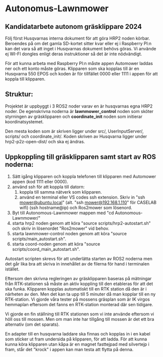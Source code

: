 # Autonomus-Lawnmower
## Kandidatarbete autonom gräsklippare 2024

Följ först Husqvarnas interna dokument för att göra HRP2 noden körbar. Beroendes på om det gamla SD-kortet sitter kvar eller ej i Raspberry PI:n kan det vara så att inget i Husqvarnas dokument behövs göras. Vi använde ej WI-FI dongles enligt deras instruktioner så det är inte nödvändigt.

För att kunna arbeta med Raspberry PI:n måste appen Automower laddas ner och ett konto måste göras. Klipparen som ska kopplas till är en Husqvarna 550 EPOS och koden är för tillfället 0000 eller 1111 i appen för att koppla till klipparen.

## Struktur:
Projektet är uppbyggt i 3 ROS2 noder varav en är husqvarnas egna HRP2 noder.
De egenskrivna noderna är **lawnmower_control** noden som sköter styrningen av gräsklipparen och **coordinate_init** noden som initierar koordinatsystemet.

Den mesta koden som är skriven ligger under src/, UserInputServer/, scripts/ och coordinate_init/. Koden skriven av Husqvarna ligger under hrp2-p2z-open-dist/ och ska ej ändras.

## Uppkoppling till gräsklipparen samt start av ROS noderna:
1. Sätt igång klipparen och koppla telefonen till klipparen med Automower appen (kod 1111 eller 0000).
2. använd ssh för att koppla till datorn:
    1. koppla till samma nätverk som klipparen.
    2. använd en terminal eller VS codes ssh extension. Skriv in "ssh mower@ubuntu.local" (alt. "ssh mower@192.168.1.110" för CASELAB wifi) (ssh hostname@ip) och Ros2mower som lösenord.
3. Byt till Autonomous-Lawnmower mappen med "cd Autonomous-Lawnmower/"
4. starta hrp2 noden genom att köra "source scripts/hrp2-autostart.sh" och skriv in lösenordet "Ros2mower" vid behov.
5. starta lawnmower-control noden genom att köra "source scripts/main_autostart.sh".
6. starta coord-noden genom att köra "source scripts/coord_main_autostart.sh".

Autostart scripten skrevs för att underlätta starten av ROS2 noderna men det går lika bra att skriva in innehållet av de filerna för hand i terminalen istället. 

Eftersom den skrivna regleringen av gräsklipparen baseras på mätningar från RTK-stationen så måste an aktiv koppling till den etableras för att det ska funka. Klipparen kopplas automatiskt till en RTK station då den är i närheten av den. Men det kan ta upp till 5 minuter då man kopplar till en ny RTK-station. Vi gjorde våra tester på mossens gräsplan som är IK virgos hemmaplan eftersom det fanns en RTK-station monterad där sen tidigare.

Vi gjorde en fin ställning till RTK stationen som vi inte använde eftersom vi höll oss till mossen. Men om man inte har tillgång till mossen är det ett bra alternativ (om det sparats).

En adapter till en husqvarna laddare ska finnas och kopplas in i en kabel som sticker ut fram undersida på klipparen, för att ladda.
För att kunna kunna köra klipparen utan kåpa är en magnet fasttejpad med silvertejp i fram, står det "krock" i appen kan man testa att flytta på denna.
